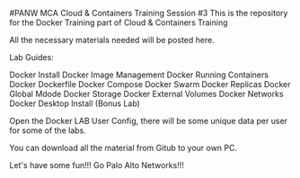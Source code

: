 #PANW MCA Cloud & Containers Training Session #3
This is the repository for the Docker Training part of Cloud & Containers Training

All the necessary materials needed will be posted here.

Lab Guides:

Docker Install
Docker Image Management
Docker Running Containers
Docker Dockerfile
Docker Compose
Docker Swarm
Docker Replicas
Docker Global Mdode
Docker Storage
Docker External Volumes
Docker Networks
Docker Desktop Install (Bonus Lab)


Open the Docker LAB User Config, there will be some unique data per user for some of the labs.

You can download all the material from Gitub to your own PC.

Let's have some fun!!! Go Palo Alto Networks!!!

